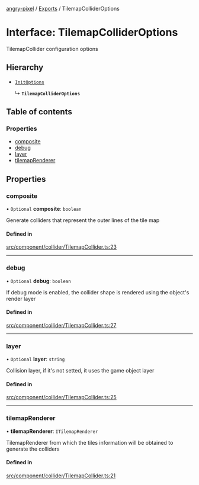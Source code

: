 [angry-pixel](../README.md) / [Exports](../modules.md) / TilemapColliderOptions

# Interface: TilemapColliderOptions

TilemapCollider configuration options

## Hierarchy

- [`InitOptions`](InitOptions.md)

  ↳ **`TilemapColliderOptions`**

## Table of contents

### Properties

- [composite](TilemapColliderOptions.md#composite)
- [debug](TilemapColliderOptions.md#debug)
- [layer](TilemapColliderOptions.md#layer)
- [tilemapRenderer](TilemapColliderOptions.md#tilemaprenderer)

## Properties

### composite

• `Optional` **composite**: `boolean`

Generate colliders that represent the outer lines of the tile map

#### Defined in

[src/component/collider/TilemapCollider.ts:23](https://github.com/angry-pixel-studio/angry-pixel-engine/blob/8704b49/src/component/collider/TilemapCollider.ts#L23)

___

### debug

• `Optional` **debug**: `boolean`

If debug mode is enabled, the collider shape is rendered using the object's render layer

#### Defined in

[src/component/collider/TilemapCollider.ts:27](https://github.com/angry-pixel-studio/angry-pixel-engine/blob/8704b49/src/component/collider/TilemapCollider.ts#L27)

___

### layer

• `Optional` **layer**: `string`

Collision layer, if it's not setted, it uses the game object layer

#### Defined in

[src/component/collider/TilemapCollider.ts:25](https://github.com/angry-pixel-studio/angry-pixel-engine/blob/8704b49/src/component/collider/TilemapCollider.ts#L25)

___

### tilemapRenderer

• **tilemapRenderer**: `ITilemapRenderer`

TilemapRenderer from which the tiles information will be obtained to generate the colliders

#### Defined in

[src/component/collider/TilemapCollider.ts:21](https://github.com/angry-pixel-studio/angry-pixel-engine/blob/8704b49/src/component/collider/TilemapCollider.ts#L21)
